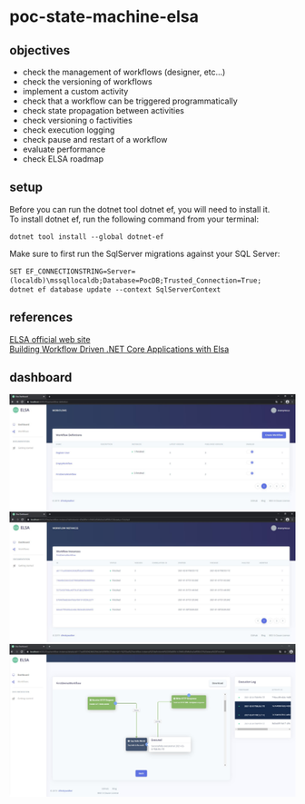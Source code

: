 # poc-state-machine-elsa

## objectives

- check the management of workflows (designer, etc...)
- check the versioning of workflows
- implement a custom activity
- check that a workflow can be triggered programmatically
- check state propagation between activities
- check versioning o factivities
- check execution logging
- check pause and restart of a workflow
- evaluate performance
- check ELSA roadmap

## setup

Before you can run the dotnet tool dotnet ef, you will need to install it.  
To install dotnet ef, run the following command from your terminal: 

```
dotnet tool install --global dotnet-ef 
```

Make sure to first run the SqlServer migrations against your SQL Server:

```
SET EF_CONNECTIONSTRING=Server=(localdb)\mssqllocaldb;Database=PocDB;Trusted_Connection=True;
dotnet ef database update --context SqlServerContext
```



## references

[ELSA official web site](https://elsa-workflows.github.io/elsa-core/)  
[Building Workflow Driven .NET Core Applications with Elsa](https://sipkeschoorstra.medium.com/building-workflow-driven-net-core-applications-with-elsa-139523aa4c50)

## dashboard

![](https://github.com/guerinsylvain/poc-state-machine-elsa/blob/main/doc/dashboard-001.jpg)  
![](https://github.com/guerinsylvain/poc-state-machine-elsa/blob/main/doc/dashboard-002.jpg)  
![](https://github.com/guerinsylvain/poc-state-machine-elsa/blob/main/doc/dashboard-003.jpg)
